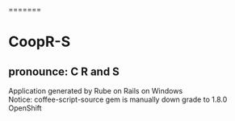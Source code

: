 =======
# CoopR-S
pronounce: C R and S
---------
Application generated by Rube on Rails on Windows <br />
Notice: coffee-script-source gem is manually down grade to 1.8.0  
OpenShift
